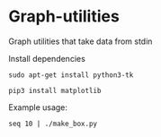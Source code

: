 # Graph-utilities
Graph utilities that take data from stdin

Install dependencies

`sudo apt-get install python3-tk`

`pip3 install matplotlib`

Example usage:

`seq 10 | ./make_box.py`
